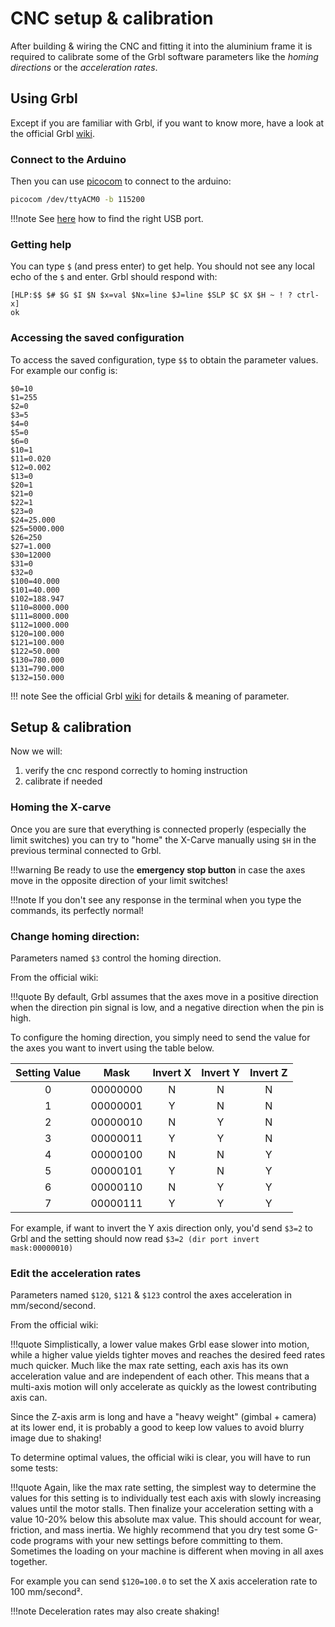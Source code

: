 CNC setup & calibration
=======================

After building & wiring the CNC and fitting it into the aluminium frame it is required to calibrate some of the Grbl software parameters like the _homing directions_ or the _acceleration rates_.


## Using Grbl

Except if you are familiar with Grbl, if you want to know more, have a look at the official Grbl [wiki](https://github.com/gnea/grbl/wiki).


### Connect to the Arduino
Then you can use [picocom](https://github.com/npat-efault/picocom) to connect to the arduino:
```bash
picocom /dev/ttyACM0 -b 115200
```

!!!note
    See [here](cnc_communication.md) how to find the right USB port.
 

### Getting help
You can type `$` (and press enter) to get help.
You should not see any local echo of the `$` and enter. Grbl should respond with:
```
[HLP:$$ $# $G $I $N $x=val $Nx=line $J=line $SLP $C $X $H ~ ! ? ctrl-x]
ok
```

### Accessing the saved configuration
To access the saved configuration, type `$$` to obtain the parameter values. For example our config is:
```
$0=10
$1=255
$2=0
$3=5
$4=0
$5=0
$6=0
$10=1
$11=0.020
$12=0.002
$13=0
$20=1
$21=0
$22=1
$23=0
$24=25.000
$25=5000.000
$26=250
$27=1.000
$30=12000
$31=0
$32=0
$100=40.000
$101=40.000
$102=188.947
$110=8000.000
$111=8000.000
$112=1000.000
$120=100.000
$121=100.000
$122=50.000
$130=780.000
$131=790.000
$132=150.000
```

!!! note
    See the official Grbl [wiki](https://github.com/gnea/grbl/wiki/Grbl-v1.1-Configuration#grbl-settings) for details & meaning of parameter.


## Setup & calibration

Now we will:
 
1. verify the cnc respond correctly to homing instruction
2. calibrate if needed

### Homing the X-carve

Once you are sure that everything is connected properly (especially the limit switches) you can try to "home" the X-Carve manually using `$H` in the previous terminal connected to Grbl.

!!!warning
    Be ready to use the **emergency stop button** in case the axes move in the opposite direction of your limit switches!


!!!note
    If you don't see any response in the terminal when you type the commands, its perfectly normal!


### Change homing direction:

Parameters named `$3` control the homing direction.

From the official wiki:

!!!quote 
    By default, Grbl assumes that the axes move in a positive direction when the direction pin signal is low, and a negative direction when the pin is high.

To configure the homing direction, you simply need to send the value for the axes you want to invert using the table below.

| Setting Value | Mask |Invert X | Invert Y | Invert Z |
|:-------------:|:----:|:-------:|:--------:|:--------:|
| 0 | 00000000 |N | N | N |
| 1 | 00000001 |Y | N | N |
| 2 | 00000010 |N | Y | N |
| 3 | 00000011 |Y | Y | N |
| 4 | 00000100 |N | N | Y |
| 5 | 00000101 |Y | N | Y |
| 6 | 00000110 |N | Y | Y |
| 7 | 00000111 |Y | Y | Y |

For example, if want to invert the Y axis direction only, you'd send `$3=2` to Grbl and the setting should now read `$3=2 (dir port invert mask:00000010)`


### Edit the acceleration rates

Parameters named `$120`, `$121` & `$123` control the axes acceleration in mm/second/second.

From the official wiki:

!!!quote 
    Simplistically, a lower value makes Grbl ease slower into motion, while a higher value yields tighter moves and reaches the desired feed rates much quicker.
    Much like the max rate setting, each axis has its own acceleration value and are independent of each other.
    This means that a multi-axis motion will only accelerate as quickly as the lowest contributing axis can.

Since the Z-axis arm is long and have a "heavy weight" (gimbal + camera) at its lower end, it is probably a good to keep low values to avoid blurry image due to shaking!

To determine optimal values, the official wiki is clear, you will have to run some tests:

!!!quote 
    Again, like the max rate setting, the simplest way to determine the values for this setting is to individually test each axis with slowly increasing values until the motor stalls.
    Then finalize your acceleration setting with a value 10-20% below this absolute max value. This should account for wear, friction, and mass inertia.
    We highly recommend that you dry test some G-code programs with your new settings before committing to them. Sometimes the loading on your machine is different when moving in all axes together.

For example you can send `$120=100.0` to set the X axis acceleration rate to 100 mm/second².

!!!note
    Deceleration rates may also create shaking!